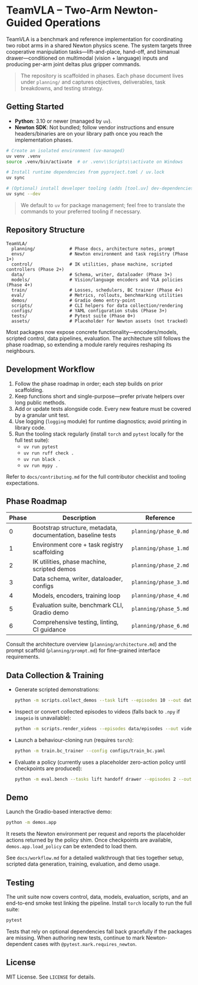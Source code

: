 # TeamVLA – Two-Arm Newton-Guided Operations

TeamVLA is a benchmark and reference implementation for coordinating two robot arms in a shared Newton physics scene. The system targets three cooperative manipulation tasks—lift-and-place, hand-off, and bimanual drawer—conditioned on multimodal (vision + language) inputs and producing per-arm joint deltas plus gripper commands.

> The repository is scaffolded in phases. Each phase document lives under `planning/` and captures objectives, deliverables, task breakdowns, and testing strategy.

## Getting Started

- **Python**: 3.10 or newer (managed by `uv`).  
- **Newton SDK**: Not bundled; follow vendor instructions and ensure headers/binaries are on your library path once you reach the implementation phases.

```bash
# Create an isolated environment (uv-managed)
uv venv .venv
source .venv/bin/activate  # or .venv\\Scripts\\activate on Windows

# Install runtime dependencies from pyproject.toml / uv.lock
uv sync

# (Optional) install developer tooling (adds [tool.uv] dev-dependencies)
uv sync --dev
```

> We default to `uv` for package management; feel free to translate the commands to your preferred tooling if necessary.

## Repository Structure

```
TeamVLA/
  planning/             # Phase docs, architecture notes, prompt
  envs/                 # Newton environment and task registry (Phase 1+)
  control/              # IK utilities, phase machine, scripted controllers (Phase 2+)
  data/                 # Schema, writer, dataloader (Phase 3+)
  models/               # Vision/language encoders and VLA policies (Phase 4+)
  train/                # Losses, schedulers, BC trainer (Phase 4+)
  eval/                 # Metrics, rollouts, benchmarking utilities
  demos/                # Gradio demo entry-point
  scripts/              # CLI helpers for data collection/rendering
  configs/              # YAML configuration stubs (Phase 3+)
  tests/                # Pytest suite (Phase 0+)
  assets/               # Placeholder for Newton assets (not tracked)
```

Most packages now expose concrete functionality—encoders/models, scripted control, data pipelines, evaluation.  The architecture still follows the phase roadmap, so extending a module rarely requires reshaping its neighbours.

## Development Workflow

1. Follow the phase roadmap in order; each step builds on prior scaffolding.
2. Keep functions short and single-purpose—prefer private helpers over long public methods.
3. Add or update tests alongside code. Every new feature must be covered by a granular unit test.
4. Use logging (`logging` module) for runtime diagnostics; avoid printing in library code.
5. Run the tooling stack regularly (install `torch` and `pytest` locally for the full test suite):
   - `uv run pytest`
   - `uv run ruff check .`
   - `uv run black .`
   - `uv run mypy .`

Refer to `docs/contributing.md` for the full contributor checklist and tooling expectations.

## Phase Roadmap

| Phase | Description | Reference |
|-------|-------------|-----------|
| 0 | Bootstrap structure, metadata, documentation, baseline tests | `planning/phase_0.md` |
| 1 | Environment core + task registry scaffolding | `planning/phase_1.md` |
| 2 | IK utilities, phase machine, scripted demos | `planning/phase_2.md` |
| 3 | Data schema, writer, dataloader, configs | `planning/phase_3.md` |
| 4 | Models, encoders, training loop | `planning/phase_4.md` |
| 5 | Evaluation suite, benchmark CLI, Gradio demo | `planning/phase_5.md` |
| 6 | Comprehensive testing, linting, CI guidance | `planning/phase_6.md` |

Consult the architecture overview (`planning/architecture.md`) and the prompt scaffold (`planning/prompt.md`) for fine-grained interface requirements.

## Data Collection & Training

- Generate scripted demonstrations:

  ```bash
  python -m scripts.collect_demos --task lift --episodes 10 --out data/episodes
  ```

- Inspect or convert collected episodes to videos (falls back to `.npy` if `imageio` is unavailable):

  ```bash
  python -m scripts.render_videos --episodes data/episodes --out videos
  ```

- Launch a behaviour-cloning run (requires `torch`):

  ```bash
  python -m train.bc_trainer --config configs/train_bc.yaml
  ```

- Evaluate a policy (currently uses a placeholder zero-action policy until checkpoints are produced):

  ```bash
  python -m eval.bench --tasks lift handoff drawer --episodes 2 --output results/summary.json
  ```

## Demo

Launch the Gradio-based interactive demo:

```bash
python -m demos.app
```

It resets the Newton environment per request and reports the placeholder actions returned by the policy shim.  Once checkpoints are available, `demos.app.load_policy` can be extended to load them.

See `docs/workflow.md` for a detailed walkthrough that ties together setup, scripted data generation, training, evaluation, and demo usage.

## Testing

The unit suite now covers control, data, models, evaluation, scripts, and an end-to-end smoke test linking the pipeline.  Install `torch` locally to run the full suite:

```bash
pytest
```

Tests that rely on optional dependencies fall back gracefully if the packages are missing.  When authoring new tests, continue to mark Newton-dependent cases with `@pytest.mark.requires_newton`.

## License

MIT License. See `LICENSE` for details.
